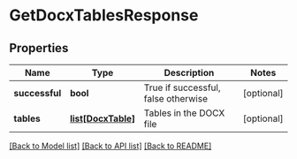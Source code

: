 # GetDocxTablesResponse

## Properties
Name | Type | Description | Notes
------------ | ------------- | ------------- | -------------
**successful** | **bool** | True if successful, false otherwise | [optional] 
**tables** | [**list[DocxTable]**](DocxTable.md) | Tables in the DOCX file | [optional] 

[[Back to Model list]](../README.md#documentation-for-models) [[Back to API list]](../README.md#documentation-for-api-endpoints) [[Back to README]](../README.md)


